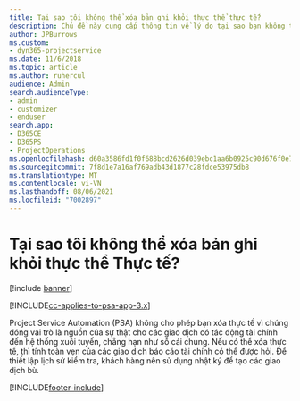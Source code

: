 ```yaml
---
title: Tại sao tôi không thể xóa bản ghi khỏi thực thể thực tế?
description: Chủ đề này cung cấp thông tin về lý do tại sao bạn không thể xóa các bản ghi khỏi thực thể thực tế.
author: JPBurrows
ms.custom:
- dyn365-projectservice
ms.date: 11/6/2018
ms.topic: article
ms.author: ruhercul
audience: Admin
search.audienceType:
- admin
- customizer
- enduser
search.app:
- D365CE
- D365PS
- ProjectOperations
ms.openlocfilehash: d60a3586fd1f0f688bcd2626d039ebc1aa6b0925c90d676f0e716400d8e8d6dd
ms.sourcegitcommit: 7f8d1e7a16af769adb43d1877c28fdce53975db8
ms.translationtype: MT
ms.contentlocale: vi-VN
ms.lasthandoff: 08/06/2021
ms.locfileid: "7002897"
---
```

# <a name="why-cant-i-delete-records-from-the-actuals-entity"></a>Tại sao tôi không thể xóa bản ghi khỏi thực thể Thực tế?

[!include [banner](../includes/psa-now-project-operations.md)]

[!INCLUDE[cc-applies-to-psa-app-3.x](../includes/cc-applies-to-psa-app-3x.md)]

Project Service Automation (PSA) không cho phép bạn xóa thực tế vì chúng đóng vai trò là nguồn của sự thật cho các giao dịch có tác động tài chính đến hệ thống xuôi tuyến, chẳng hạn như sổ cái chung. Nếu có thể xóa thực tế, thì tính toàn vẹn của các giao dịch báo cáo tài chính có thể được hỏi. Để thiết lập lịch sử kiểm tra, khách hàng nên sử dụng nhật ký để tạo các giao dịch bù.



[!INCLUDE[footer-include](../includes/footer-banner.md)]
